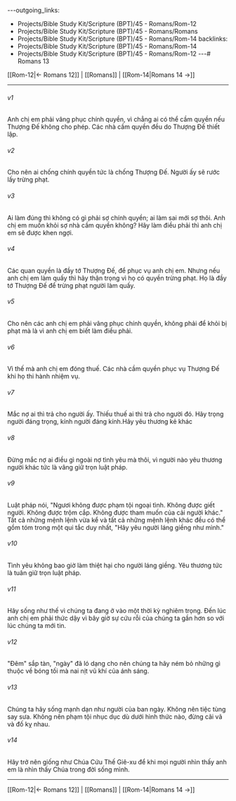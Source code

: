 ---outgoing_links:
  - Projects/Bible Study Kit/Scripture (BPT)/45 - Romans/Rom-12
  - Projects/Bible Study Kit/Scripture (BPT)/45 - Romans/Romans
  - Projects/Bible Study Kit/Scripture (BPT)/45 - Romans/Rom-14
backlinks:
  - Projects/Bible Study Kit/Scripture (BPT)/45 - Romans/Rom-14
  - Projects/Bible Study Kit/Scripture (BPT)/45 - Romans/Rom-12
---# Romans 13

[[Rom-12|← Romans 12]] | [[Romans]] | [[Rom-14|Romans 14 →]]
***



###### v1 
Anh chị em phải vâng phục chính quyền, vì chẳng ai có thể cầm quyền nếu Thượng Đế không cho phép. Các nhà cầm quyền đều do Thượng Đế thiết lập. 

###### v2 
Cho nên ai chống chính quyền tức là chống Thượng Đế. Người ấy sẽ rước lấy trừng phạt. 

###### v3 
Ai làm đúng thì không có gì phải sợ chính quyền; ai làm sai mới sợ thôi. Anh chị em muốn khỏi sợ nhà cầm quyền không? Hãy làm điều phải thì anh chị em sẽ được khen ngợi. 

###### v4 
Các quan quyền là đầy tớ Thượng Đế, để phục vụ anh chị em. Nhưng nếu anh chị em làm quấy thì hãy thận trọng vì họ có quyền trừng phạt. Họ là đầy tớ Thượng Đế để trừng phạt người làm quấy. 

###### v5 
Cho nên các anh chị em phải vâng phục chính quyền, không phải để khỏi bị phạt mà là vì anh chị em biết làm điều phải. 

###### v6 
Vì thế mà anh chị em đóng thuế. Các nhà cầm quyền phục vụ Thượng Đế khi họ thi hành nhiệm vụ. 

###### v7 
Mắc nợ ai thì trả cho người ấy. Thiếu thuế ai thì trả cho người đó. Hãy trọng người đáng trọng, kính người đáng kính.Hãy yêu thương kẻ khác 

###### v8 
Đừng mắc nợ ai điều gì ngoài nợ tình yêu mà thôi, vì người nào yêu thương người khác tức là vâng giữ trọn luật pháp. 

###### v9 
Luật pháp nói, "Ngươi không được phạm tội ngoại tình. Không được giết người. Không được trộm cắp. Không được tham muốn của cải người khác." Tất cả những mệnh lệnh vừa kể và tất cả những mệnh lệnh khác đều có thể gồm tóm trong một qui tắc duy nhất, "Hãy yêu người láng giềng như mình." 

###### v10 
Tình yêu không bao giờ làm thiệt hại cho người láng giềng. Yêu thương tức là tuân giữ trọn luật pháp. 

###### v11 
Hãy sống như thế vì chúng ta đang ở vào một thời kỳ nghiêm trọng. Đến lúc anh chị em phải thức dậy vì bây giờ sự cứu rỗi của chúng ta gần hơn so với lúc chúng ta mới tin. 

###### v12 
"Đêm" sắp tàn, "ngày" đã ló dạng cho nên chúng ta hãy ném bỏ những gì thuộc về bóng tối mà nai nịt vũ khí của ánh sáng. 

###### v13 
Chúng ta hãy sống mạnh dạn như người của ban ngày. Không nên tiệc tùng say sưa. Không nên phạm tội nhục dục dù dưới hình thức nào, đừng cãi vã và đố kỵ nhau. 

###### v14 
Hãy trở nên giống như Chúa Cứu Thế Giê-xu để khi mọi người nhìn thấy anh em là nhìn thấy Chúa trong đời sống mình.

***
[[Rom-12|← Romans 12]] | [[Romans]] | [[Rom-14|Romans 14 →]]
